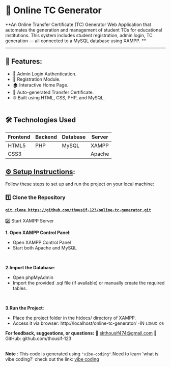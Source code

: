 # 🧾 Online TC Generator<br>
**An Online Transfer Certificate (TC) Generator Web Application that automates the generation and management of student TCs for educational institutions. This system includes student registration, admin login, TC generation — all connected to a MySQL database using XAMPP.
**<hr>

## 📌 Features:
- 🔐 Admin Login Authentication.
- 📝 Registration Module.
- 🏠 Interactive Home Page.
- 🧾 Auto-generated Transfer Certificate.
- 🌐 Built using HTML, CSS, PHP, and MySQL.<br><br>

## 🛠️ Technologies Used

| Frontend | Backend | Database | Server |
|---------|---------|----------|--------|
| HTML5   | PHP     | MySQL    | XAMPP  |
| CSS3    |         |          | Apache |

## <u>⚙️ Setup Instructions</u>:

<p>Follow these steps to set up and run the project on your local machine:</p>

### 1️⃣ Clone the Repository

<b><u><code>git clone https://github.com/thousif-123/online-tc-generator.git</code></a></u></b><br><br>
2️⃣ Start XAMPP Server

   **1. Open XAMPP Control Panel**:
   <ul>
         <li>Open XAMPP Control Panel</li>
          <li>Start both Apache and MySQL</li></ul><br>
          
   **2.Import the Database**:
   <ul>
   <li>Open phpMyAdmin</li>
   <li>Import the provided .sql file (if available) or manually create the required tables.</li></ul><br>
   
   **3.Run the Project**:
   <ul>
   <li>Place the project folder in the htdocs/ directory of XAMPP.</li>
   <li>Access it via browser: http://localhost/online-tc-generator/     -IN <code>LINUX OS</code></li></ul>


**For feedback, suggestions, or questions:**
📧 [skthousif474@gmail.com](mailto:skthousif474@gmail.com)
🔗 GitHub: github.com/thousif-123<br><br>

<b>Note</b> : This code is generated using <code>"vibe-coding"</code>.Need to learn 'what is vibe coding?' check out the link: [vibe coding](https://www.google.com/search?client=ubuntu-sn&channel=fs&q=what+is+vibe+coding)



